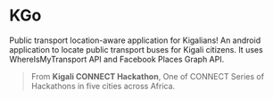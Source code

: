 # **KGo**

Public transport location-aware application for Kigalians! An android application to locate public transport buses for Kigali citizens. It uses WhereIsMyTransport API and Facebook Places Graph API.

 

> From **Kigali CONNECT Hackathon**, One of CONNECT Series of Hackathons in five cities across Africa.  

